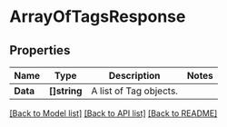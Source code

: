 # ArrayOfTagsResponse

## Properties

Name | Type | Description | Notes
------------ | ------------- | ------------- | -------------
**Data** | **[]string** | A list of Tag objects. | 

[[Back to Model list]](../README.md#documentation-for-models) [[Back to API list]](../README.md#documentation-for-api-endpoints) [[Back to README]](../README.md)


